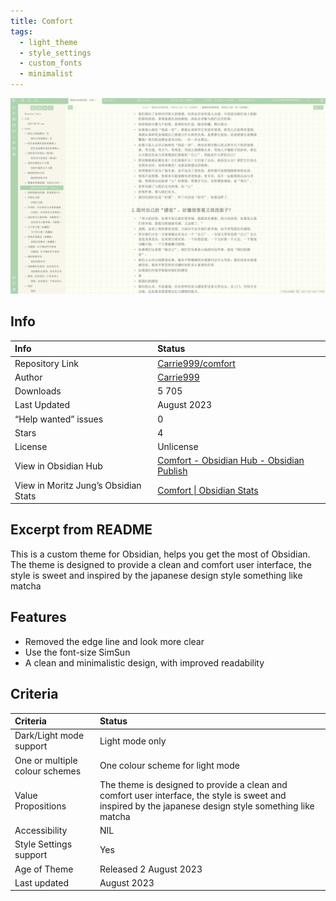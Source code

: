 ```yaml
---
title: Comfort
tags:
  - light_theme
  - style_settings
  - custom_fonts
  - minimalist
---
```


<img src="https://raw.githubusercontent.com/Carrie999/comfort/refs/heads/main/screenshot-big-bg.png">

## Info

| Info                                 | Status                                                                                                                                                 |
| :----------------------------------- | :----------------------------------------------------------------------------------------------------------------------------------------------------- |
| Repository Link                      | [Carrie999/comfort](https://github.com/Carrie999/comfort)                                                                                              |
| Author                               | [Carrie999](https://github.com/Carrie999)                                                                                                              |
| Downloads                            | 5 705                                                                                                                                                  |
| Last Updated                         | August 2023                                                                                                                                            |
| “Help wanted” issues                 | 0                                                                                                                                                      |
| Stars                                | 4                                                                                                                                                      |
| License                              | Unlicense                                                                                                                                              |
| View in Obsidian Hub                 | [Comfort \- Obsidian Hub \- Obsidian Publish](https://publish.obsidian.md/hub/02+-+Community+Expansions/02.05+All+Community+Expansions/Themes/Comfort) |
| View in Moritz Jung’s Obsidian Stats | [Comfort \| Obsidian Stats](https://www.moritzjung.dev/obsidian-stats/themes/comfort/)                                                                 |

## Excerpt from README

This is a custom theme for Obsidian, helps you get the most of Obsidian. The theme is designed to provide a clean and comfort user interface, the style is sweet and inspired by the japanese design style something like matcha

## Features

- Removed the edge line and look more clear
- Use the font-size SimSun
- A clean and minimalistic design, with improved readability

## Criteria

| Criteria                       | Status                                                                                                                                                  |
| :----------------------------- | :------------------------------------------------------------------------------------------------------------------------------------------------------ |
| Dark/Light mode support        | Light mode only                                                                                                                                         |
| One or multiple colour schemes | One colour scheme for light mode                                                                                                                        |
| Value Propositions             | The theme is designed to provide a clean and comfort user interface, the style is sweet and inspired by the japanese design style something like matcha |
| Accessibility                  | NIL                                                                                                                                                     |
| Style Settings support         | Yes                                                                                                                                                     |
| Age of Theme                   | Released 2 August 2023                                                                                                                                  |
| Last updated                   | August 2023                                                                                                                                             |
